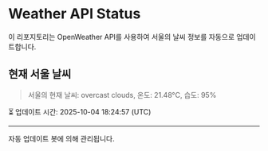 
# Weather API Status

이 리포지토리는 OpenWeather API를 사용하여 서울의 날씨 정보를 자동으로 업데이트합니다.

## 현재 서울 날씨
> 서울의 현재 날씨: overcast clouds, 온도: 21.48°C, 습도: 95%

⏳ 업데이트 시간: 2025-10-04 18:24:57 (UTC)

---
자동 업데이트 봇에 의해 관리됩니다.
